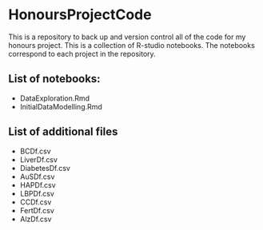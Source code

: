 # HonoursProjectCode

This is a repository to back up and version control all of the code for my honours project.
This is a collection of  R-studio notebooks. The notebooks correspond to each project in the repository.

## List of notebooks:
-  DataExploration.Rmd
- InitialDataModelling.Rmd

## List of additional files
 - BCDf.csv
 - LiverDf.csv
 - DiabetesDf.csv
 - AuSDf.csv
 - HAPDf.csv
 - LBPDf.csv
 - CCDf.csv
 - FertDf.csv
 - AlzDf.csv
 
